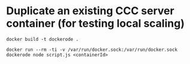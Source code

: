 # Duplicate an existing CCC server container (for testing local scaling)

	docker build -t dockerode .

	docker run --rm -ti -v /var/run/docker.sock:/var/run/docker.sock dockerode node script.js <containerId>
